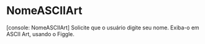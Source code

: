 # NomeASCIIArt
[console: NomeASCIIArt] Solicite que o usuário digite seu nome. Exiba-o em ASCII Art, usando o Figgle.
